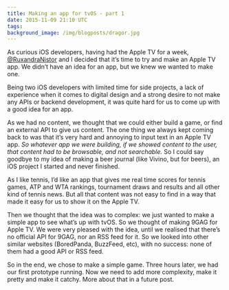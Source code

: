 ```yaml
---
title: Making an app for tvOS - part 1
date: 2015-11-09 21:10 UTC
tags:
background_image: /img/blogposts/dragor.jpg
---
```


As curious iOS developers, having had the Apple TV for a week, [@RuxandraNistor](http://twitter.com/ruxandranistor) and I decided that it’s time to try and make an Apple TV app. We didn’t have an idea for an app, but we knew we wanted to make one.  

Being two iOS developers with limited time for side projects, a lack of experience when it comes to digital design and a strong desire to not make any APIs or backend development, it was quite hard for us to come up with a good idea for an app. 

As we had no content, we thought that we could either build a game, or find an external API to give us content. The one thing we always kept coming back to was that it’s very hard and annoying to input text in an Apple TV app. *So whatever app we were building, if we showed content to the user, that content had to be browsable, and not searchable.* So I could say goodbye to my idea of making a beer journal (like Vivino, but for beers), an iOS project I started and never finished. 

As I like tennis, I’d like an app that gives me real time scores for tennis games, ATP and WTA rankings, tournament draws and results and all other kind of tennis news. But all that content was not easy to find in a way that made it easy for us to show it on the Apple TV. 

Then we thought that the idea was to complex: we just wanted to make a simple app to see what’s up with tvOS. So we thought of making 9GAG for Apple TV. We were very pleased with the idea, until we realised that there’s no official API for 9GAG, nor an RSS feed for it. So we looked into other similar websites (BoredPanda, BuzzFeed, etc), with no success: none of them had a good API or RSS feed.

So in the end, we chose to make a simple game. Three hours later, we had our first prototype running. Now we need to add more complexity, make it pretty and make it catchy. More about that in a future post.
